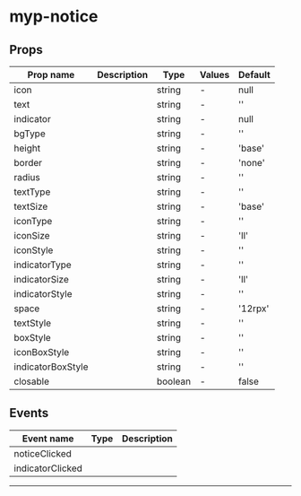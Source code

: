 # myp-notice

## Props

| Prop name         | Description | Type    | Values | Default |
| ----------------- | ----------- | ------- | ------ | ------- |
| icon              |             | string  | -      | null    |
| text              |             | string  | -      | ''      |
| indicator         |             | string  | -      | null    |
| bgType            |             | string  | -      | ''      |
| height            |             | string  | -      | 'base'  |
| border            |             | string  | -      | 'none'  |
| radius            |             | string  | -      | ''      |
| textType          |             | string  | -      | ''      |
| textSize          |             | string  | -      | 'base'  |
| iconType          |             | string  | -      | ''      |
| iconSize          |             | string  | -      | 'll'    |
| iconStyle         |             | string  | -      | ''      |
| indicatorType     |             | string  | -      | ''      |
| indicatorSize     |             | string  | -      | 'll'    |
| indicatorStyle    |             | string  | -      | ''      |
| space             |             | string  | -      | '12rpx' |
| textStyle         |             | string  | -      | ''      |
| boxStyle          |             | string  | -      | ''      |
| iconBoxStyle      |             | string  | -      | ''      |
| indicatorBoxStyle |             | string  | -      | ''      |
| closable          |             | boolean | -      | false   |

## Events

| Event name       | Type | Description |
| ---------------- | ---- | ----------- |
| noticeClicked    |      |
| indicatorClicked |      |

---
